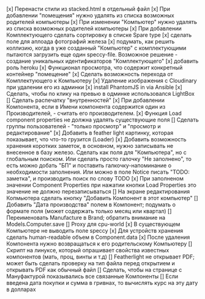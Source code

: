 [x] Перенасти стили из stacked.html в отдельный файл
[x] При добавлении "помещения" нужно удалять из списка возможных родителей компьютеры
[x] При изменении "Компьютер" нужно удалять из списка возможных родителей компьютеры
[x] При добавлении Комплектующего сделать сортировку в списке Spare type
[x] сделать поле для аплоада фотографий железа
[x] подумать, как решить коллизию, когда в уже созданный "Компьютер" с комплектующими пытаются загрузить еще один speccy-file.
    Возможное решение - создание уникальных идентификаторов "Комплектующего"
[x] добавить роль heroku
[x] Функционал просмотра, что содержит конкретный контейнер "помещение"
[x] Сделать возможность перехода от Комплектующего к Компьютеру
[x] Удаление изображения с Cloudinary при удалении его из админки
[x] install PhantomJS in via Ansible
[x] Сделать, чтобы по клику на превью в одминке использовался LightBox
[] Сделать распечатку "внутренностей"
[x] При добавлении Компонента, если в Имени компонента содержится один из Производителей, - считать его производителем.
[x] Функция Load component properties не должна удалять существующие поля
[] Сделать группы пользователей - "только просмотр" и "просмотр и редактирование"
[x] Добавить в feather light картинку, которая показывает, что что-то грузится (Loader)
[x] Добавить возможность хранения коротких заметок, в основном, нужно записывать не внесенное в базу железо. Сделать как поля 
   для "Компьютера", но с глобальным поиском. Или сделать просто галочку "Не заполнено", то есть можно добать "БП" и поставить 
   галкочку-напоминание о необходимости заполнения.
   Или можно в поле Notice писать "TODO: заметка",  и производить поиск по слову TODO
[x] При заполненом значении Component Properties при нажатии кнопки Load Properties это значение не должно перезаписываться
[] На экране редактирования Копмьютера сделать кнопку "Добавить Компонент в этот компьютер"
[] Добавить "Дата производства" полем в Компонент; подумать о формате поля (может содержать только месяц или квартал)
[] Переименовать Manufacture в Brand; обратить внимание на Models.Computer.save
[] Proxy для cpu-world
[x] В существующем Компьютере не выводить поле speccy
[x] Для устройств хранения сделать human-readable объем в Component.data
[x] После удаления Компонента нужно возвращаться к его родительскому Компьютеру
[] Скрипт на линуксе, который опрашивает свойства известных компонентов (мать, проц, винты и т.д)
[] Featherlight не открывает PDF; может быть сделать проверку на тип файла перед открытием и открывать PDF как обычный файл
[] Сделать, чтобы на странице с Мануфактурой показывались все связанные Компоненты
[] Если введена дата покупки и сумма в гривнах, то вычислять курс на эту дату в долларах